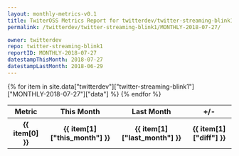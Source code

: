 ```yaml
---
layout: monthly-metrics-v0.1
title: TwiterOSS Metrics Report for twitterdev/twitter-streaming-blink1 | MONTHLY-2018-07-27 | 2018-07-27
permalink: /twitterdev/twitter-streaming-blink1/MONTHLY-2018-07-27/

owner: twitterdev
repo: twitter-streaming-blink1
reportID: MONTHLY-2018-07-27
datestampThisMonth: 2018-07-27
datestampLastMonth: 2018-06-29
---
```


<table style="width: 100%">
    <tr>
        <th>Metric</th>
        <th>This Month</th>
        <th>Last Month</th>
        <th>+/-</th>
    </tr>
    {% for item in site.data["twitterdev"]["twitter-streaming-blink1"]["MONTHLY-2018-07-27"]["data"] %}
    <tr>
        <th>{{ item[0] }}</th>
        <th>{{ item[1]["this_month"] }}</th>
        <th>{{ item[1]["last_month"] }}</th>
        <th>{{ item[1]["diff"] }}</th>
    </tr>
    {% endfor %}
</table>

